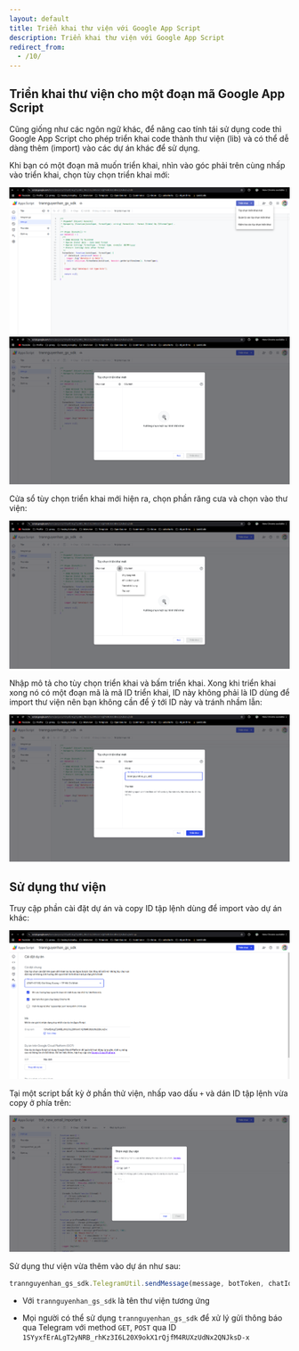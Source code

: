```yaml
---
layout: default
title: Triển khai thư viện với Google App Script
description: Triển khai thư viện với Google App Script
redirect_from:
  - /10/
---
```


## Triển khai thư viện cho một đoạn mã Google App Script

Cũng giống như các ngôn ngữ khác, để nâng cao tính tái sử dụng code thì Google App Script cho phép triển khai code thành thư viện (lib) và có thể dễ dàng thêm (import) vào các dự án khác để sử dụng.

Khi bạn có một đoạn mã muốn triển khai, nhìn vào góc phải trên cùng nhấp vào triển khai, chọn tùy chọn triển khai mới:

<img src="./../img/10_1.png" style="max-width: 100%">

<img src="./../img/10_2.png" style="max-width: 100%">

Cửa sổ tùy chọn triển khai mới hiện ra, chọn phần răng cưa và chọn vào thư viện:

<img src="./../img/10_3.png" style="max-width: 100%">

Nhập mô tả cho tùy chọn triển khai và bấm triển khai. Xong khi triển khai xong nó có một đoạn mã là mã ID triển khai, ID này không phải là ID dùng để import thư viện nên bạn không cần để ý tới ID này và tránh nhầm lẫn:

<img src="./../img/10_4.png" style="max-width: 100%">

## Sử dụng thư viện 

Truy cập phần cài đặt dự án và copy ID tập lệnh dùng để import vào dự án khác:

<img src="./../img/10_5.png" style="max-width: 100%">

Tại một script bất kỳ ở phần thử viện, nhấp vao dấu `+` và dán ID tập lệnh vừa copy ở phía trên: 

<img src="./../img/10_6.png" style="max-width: 100%">

Sử dụng thư viện vừa thêm vào dự án như sau: 

```javascript
trannguyenhan_gs_sdk.TelegramUtil.sendMessage(message, botToken, chatId);
```

- Với `trannguyenhan_gs_sdk` là tên thư viện tương ứng

- Mọi người có thể sử dụng `trannguyenhan_gs_sdk` để xử lý gửi thông báo qua Telegram với method `GET`, `POST` qua ID `1SYyxfErALgT2yNRB_rhKz3I6L20X9okX1rQjfM4RUXzUdNx2QNJksD-x`